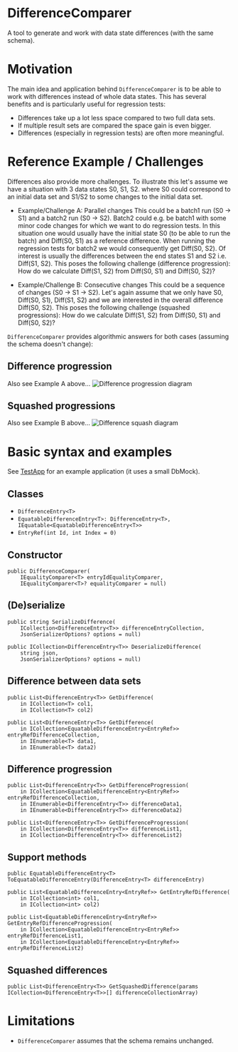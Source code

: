 # DifferenceComparer
A tool to generate and work with data state differences (with the same schema).

# Motivation
The main idea and application behind `DifferenceComparer` is to be able to work with differences instead of whole data states.
This has several benefits and is particularly useful for regression tests:
- Differences take up a lot less space compared to two full data sets.
- If multiple result sets are compared the space gain is even bigger.
- Differences (especially in regression tests) are often more meaningful.

# Reference Example / Challenges
Differences also provide more challenges. To illustrate this let's assume we have a situation with 3 data states S0, S1, S2.
where S0 could correspond to an initial data set and S1/S2 to some changes to the initial data set.

- Example/Challenge A: Parallel changes
  This could be a batch1 run (S0 -> S1) and a batch2 run (S0 -> S2).
  Batch2 could e.g. be batch1 with some minor code changes for which we want to do regression tests.
  In this situation one would usually have the initial state S0 (to be able to run the batch) and Diff(S0, S1) as a reference difference.
  When running the regression tests for batch2 we would consequently get Diff(S0, S2).
  Of interest is usually the differences between the end states S1 and S2 i.e. Diff(S1, S2).
  This poses the following challenge (difference progression):
  How do we calculate Diff(S1, S2) from Diff(S0, S1) and Diff(S0, S2)?

- Example/Challenge B: Consecutive changes
  This could be a sequence of changes (S0 -> S1 -> S2).
  Let's again assume that we only have S0, Diff(S0, S1), Diff(S1, S2) and we are interested in the overall difference Diff(S0, S2).
  This poses the following challenge (squashed progressions):
  How do we calculate Diff(S1, S2) from Diff(S0, S1) and Diff(S0, S2)?

`DifferenceComparer` provides algorithmic answers for both cases (assuming the schema doesn't change):

## Difference progression
Also see Example A above...
![Difference progression diagram](http://www.plantuml.com/plantuml/proxy?cache=no&src=https://raw.githubusercontent.com/jjermann/differenceComparer/main/doc/differenceProgression.puml)

## Squashed progressions
Also see Example B above...
![Difference squash diagram](http://www.plantuml.com/plantuml/proxy?cache=no&src=https://raw.githubusercontent.com/jjermann/differenceComparer/main/doc/differenceSquash.puml)

# Basic syntax and examples
See [TestApp](https://github.com/jjermann/differenceComparer/blob/main/src/TestApp/Program.cs) for an example application (it uses a small DbMock).
## Classes
- ```DifferenceEntry<T>```
- ```EquatableDifferenceEntry<T>: DifferenceEntry<T>, IEquatable<EquatableDifferenceEntry<T>>```
- ```EntryRef(int Id, int Index = 0)```

## Constructor
```
public DifferenceComparer(
    IEqualityComparer<T> entryIdEqualityComparer,
    IEqualityComparer<T>? equalityComparer = null)
```

## (De)serialize
```
public string SerializeDifference(
    ICollection<DifferenceEntry<T>> differenceEntryCollection,
    JsonSerializerOptions? options = null)
```
```
public ICollection<DifferenceEntry<T>> DeserializeDifference(
    string json,
    JsonSerializerOptions? options = null)
```

## Difference between data sets
```
public List<DifferenceEntry<T>> GetDifference(
    in ICollection<T> col1,
    in ICollection<T> col2)
```
```
public List<DifferenceEntry<T>> GetDifference(
    in ICollection<EquatableDifferenceEntry<EntryRef>> entryRefDifferenceCollection,
    in IEnumerable<T> data1,
    in IEnumerable<T> data2)
```

## Difference progression
```
public List<DifferenceEntry<T>> GetDifferenceProgression(
    in ICollection<EquatableDifferenceEntry<EntryRef>> entryRefDifferenceCollection,
    in IEnumerable<DifferenceEntry<T>> differenceData1,
    in IEnumerable<DifferenceEntry<T>> differenceData2)
```

```
public List<DifferenceEntry<T>> GetDifferenceProgression(
    in ICollection<DifferenceEntry<T>> differenceList1,
    in ICollection<DifferenceEntry<T>> differenceList2)
```

## Support methods
```
public EquatableDifferenceEntry<T> ToEquatableDifferenceEntry(DifferenceEntry<T> differenceEntry)
```
```
public List<EquatableDifferenceEntry<EntryRef>> GetEntryRefDifference(
    in ICollection<int> col1,
    in ICollection<int> col2)
```
```
public List<EquatableDifferenceEntry<EntryRef>> GetEntryRefDifferenceProgression(
    in ICollection<EquatableDifferenceEntry<EntryRef>> entryRefDifferenceList1,
    in ICollection<EquatableDifferenceEntry<EntryRef>> entryRefDifferenceList2)
```

## Squashed differences
```
public List<DifferenceEntry<T>> GetSquashedDifference(params ICollection<DifferenceEntry<T>>[] differenceCollectionArray)
```

# Limitations
- `DifferenceComparer` assumes that the schema remains unchanged.
